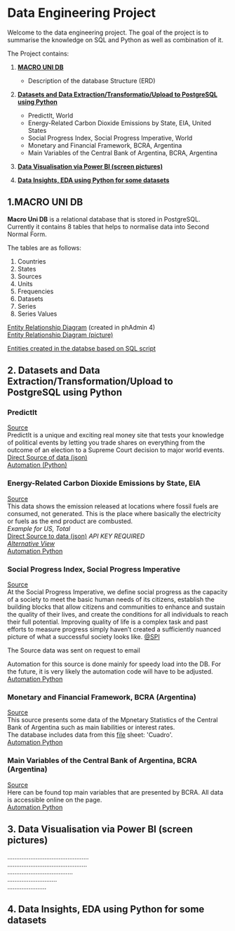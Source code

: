# Data Engineering Project

Welcome to the data engineering project. The goal of the project is to summarise the knowledge on SQL and Python as well as combination of it. 

The Project contains:  
1. [**MACRO UNI DB**](https://github.com/alinavit/macro_uni/edit/main/README.md#1macro-uni-db)  
    * Description of the database Structure (ERD)  
2. [**Datasets and Data Extraction/Transformatio/Upload to PostgreSQL using Python**](https://github.com/alinavit/macro_uni/edit/main/README.md#2-datasets-and-data-extractiontransformationupload-to-postgresql-using-python)
    * PredictIt, World
    * Energy-Related Carbon Dioxide Emissions by State, EIA, United States
    * Social Progress Index, Social Progress Imperative, World
    * Monetary and Financial Framework, BCRA, Argentina
    * Main Variables of the Central Bank of Argentina, BCRA, Argentina
  
3. [**Data Visualisation via Power BI (screen pictures)**](https://github.com/alinavit/macro_uni/edit/main/README.md#3-data-visualisation-via-power-bi-screen-pictures)
4. [**Data Insights, EDA using Python for some datasets**](https://github.com/alinavit/macro_uni/edit/main/README.md#4-data-insights-eda-using-python-for-some-datasets)


## 1.MACRO UNI DB

**Macro Uni DB** is a relational database that is stored in PostgreSQL. 
Currently it contains 8 tables that helps to normalise data into Second Normal Form.  

The tables are as follows:
1. Countries
2. States
3. Sources
4. Units
5. Frequencies
6. Datasets
7. Series
8. Series Values

[Entity Relationship Diagram](https://github.com/alinavit/macro_uni/blob/main/01.%20ERD%20Pg%20Admin%204%20database%20m_uni.pgerd)
(created in phAdmin 4)  
[Entity Relationship Diagram (picture)](https://github.com/alinavit/macro_uni/blob/main/02.%20ERD%20Pg%20Admin%204%20database%20m_uni%20PICTURE.png)  

[Entities created in the databse based on SQL script](https://github.com/alinavit/macro_uni/blob/main/03.%20database_entities%20(EMPTY%20TABLES).sql)  

## 2. Datasets and Data Extraction/Transformation/Upload to PostgreSQL using Python

### PredictIt
[Source](https://www.predictit.org/)  
PredictIt is a unique and exciting real money site that tests your knowledge of political events by letting you trade shares on everything from the outcome of an election to a Supreme Court decision to major world events.  
[Direct Source of data (json)](https://www.predictit.org/api/marketdata/all/)  
[Automation (Python)](https://github.com/alinavit/macro_uni/blob/main/auto_predictit_markets_git.py)  

### Energy-Related Carbon Dioxide Emissions by State, EIA
[Source](https://www.eia.gov/)    
This data shows the emission released at locations where fossil fuels are consumed, not generated. This is the place where basically the electricity or fuels as the end product are combusted.   
*Example for US, Total*  
[Direct Source to data (json)](http://api.eia.gov/series/?api_key=YOUR_API_KEY_HERE&series_id=EMISS.CO2-TOTV-TT-TO-US.A) *API KEY REQUIRED*  
[*Alternative View*](https://www.eia.gov/opendata/qb.php?category=2251669&sdid=EMISS.CO2-TOTV-TT-TO-US.A)  
[Automation Python](https://github.com/alinavit/macro_uni/blob/main/auto_eia_emmision_git.py)  

### Social Progress Index, Social Progress Imperative
[Source](https://www.socialprogress.org/)  
At the Social Progress Imperative, we define social progress as the capacity of a society to meet the basic human needs of its citizens, establish the building blocks that allow citizens and communities to enhance and sustain the quality of their lives, and create the conditions for all individuals to reach their full potential. Improving quality of life is a complex task and past efforts to measure progress simply haven’t created a sufficiently nuanced picture of what a successful society looks like. [@SPI](https://www.socialprogress.org/index/global)  

The Source data was sent on request to email  

Automation for this source is done mainly for speedy load into the DB. For the future, it is very likely the automation code will have to be adjusted.  
[Automation Python](https://github.com/alinavit/macro_uni/blob/main/auto_spi_soc_prog_index_git.py)

### Monetary and Financial Framework, BCRA (Argentina)
[Source](http://www.bcra.gov.ar/)  
This source presents some data of the Mpnetary Statistics of the Central Bank of Argentina such as main liabilities or interest rates.   
The database includes data from this [file](http://www.bcra.gov.ar/Pdfs/PublicacionesEstadisticas/panhis.xls) sheet: 'Cuadro'.  
[Automation Python](https://github.com/alinavit/macro_uni/blob/main/auto_bcra_mon_fin_framework_git.py)


### Main Variables of the Central Bank of Argentina, BCRA (Argentina)
[Source](http://www.bcra.gob.ar//PublicacionesEstadisticas/Principales_variables_i.asp)  
Here can be found top main variables that are presented by BCRA. All data is accessible online on the page.  
[Automation Python](https://github.com/alinavit/macro_uni/blob/main/auto_bcra_main_var_git.py)  


## 3. Data Visualisation via Power BI (screen pictures)


..............................................  
.............................................  
.....................................  
............................  
......................  

## 4. **Data Insights, EDA using Python for some datasets**
